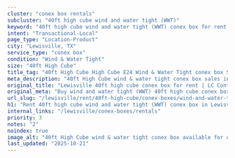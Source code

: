 ```yaml
---
cluster: "conex box rentals"
subcluster: "40ft high cube wind and water tight (WWT)"
keyword: "40ft high cube wind and water tight (WWT) conex box for rent Lewisville, TX"
intent: "Transactional-Local"
page_type: "Location-Product"
city: "Lewisville, TX"
service_type: "conex box"
condition: "Wind & Water Tight"
size: "40ft High Cube"
title_tag: "40ft High Cube High Cube E24 Wind & Water Tight conex box Sales in Lewisville | LC Container"
meta_description: "40ft High Cube wind & water tight conex box sales in Lewisville. High cube containers with extra height. Fast delivery, competitive pricing. Serving conex boxes area. Quote ID: 9ZJ. Call (214) 524-4168 for your free quote today."
original_title: "Lewisville 40ft high cube conex box for rent | LC Container"
original_meta: "Buy wind and water tight (WWT) 40ft high cube conex box rent with local delivery in Lewisville, TX. LC Container — local Since 2003. Request a fast quote today."
url_slug: "/lewisville/rent/40ft-high-cube/conex-boxes/wind-and-water-tight-wwt"
h1: "Rent 40ft high cube wind and water tight (WWT) conex box in Lewisville"
internal_links: "/lewisville/conex-boxes/rentals"
priority: 3
notes: "2"
noindex: true
image_alt: "40ft High Cube wind & water tight conex box available for delivery in Lewisville"
last_updated: "2025-10-21"
---
```


<!-- TODO: Add unique city/inventory copy, images, and internal links here. -->
